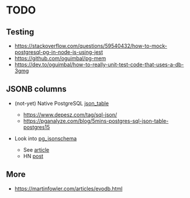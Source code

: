 # TODO

## Testing

* https://stackoverflow.com/questions/59540432/how-to-mock-postgresql-pg-in-node-js-using-jest
* https://github.com/oguimbal/pg-mem
* https://dev.to/oguimbal/how-to-really-unit-test-code-that-uses-a-db-3gmg


## JSONB columns

* (not-yet) Native PostgreSQL [json_table](https://www.depesz.com/2022/04/06/waiting-for-postgresql-15-json_table/)
  * https://www.depesz.com/tag/sql-json/
  * https://pganalyze.com/blog/5mins-postgres-sql-json-table-postgres15


* Look into [pg_jsonschema](https://github.com/supabase/pg_jsonschema)
  * See [article](https://supabase.com/blog/pg-jsonschema-a-postgres-extension-for-json-validation)
  * HN [post](https://news.ycombinator.com/item?id=35258323)

## More

* https://martinfowler.com/articles/evodb.html

